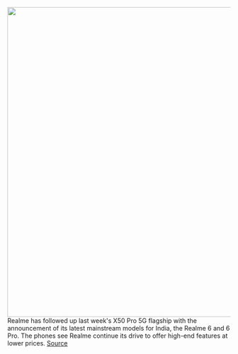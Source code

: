 <img src='https://cdn.vox-cdn.com/thumbor/HrVu0B1A4P67evSaD886CWQs6Tg=/0x0:3000x2000/1200x800/filters:focal(874x486:1354x966)/cdn.vox-cdn.com/uploads/chorus_image/image/66442242/Lightning_Orange_4.0.jpg' width='700px' /><br/>
Realme has followed up last week's X50 Pro 5G flagship with the announcement of its latest mainstream models for India, the Realme 6 and 6 Pro. The phones see Realme continue its drive to offer high-end features at lower prices.
<a href='https://www.theverge.com/2020/3/5/21165934/realme-6-6-pro-announced-india-price-specs'> Source <a/>